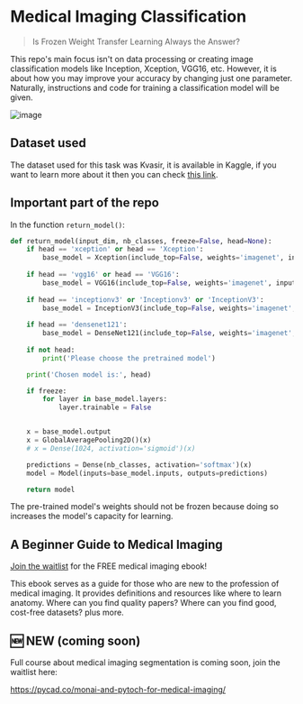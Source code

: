 # Medical Imaging Classification
> Is Frozen Weight Transfer Learning Always the Answer?

This repo's main focus isn't on data processing or creating image classification models like Inception, Xception, VGG16, etc. However, it is about how you may improve your accuracy by changing just one parameter. Naturally, instructions and code for training a classification model will be given.

![image](https://user-images.githubusercontent.com/37108394/203735774-f5e0ea76-54a0-4cd9-bff4-783a6cff235e.png)


## Dataset used
The dataset used for this task was Kvasir, it is available in Kaggle, if you want to learn more about it then you can check [this link](https://www.kaggle.com/datasets/meetnagadia/kvasir-dataset).

## Important part of the repo
In the function `return_model()`:

```Python
def return_model(input_dim, nb_classes, freeze=False, head=None):
    if head == 'xception' or head == 'Xception':
        base_model = Xception(include_top=False, weights='imagenet', input_shape=(input_dim, input_dim, 3))
    
    if head == 'vgg16' or head == 'VGG16':
        base_model = VGG16(include_top=False, weights='imagenet', input_shape=(input_dim, input_dim, 3))
    
    if head == 'inceptionv3' or 'Inceptionv3' or 'InceptionV3':
        base_model = InceptionV3(include_top=False, weights='imagenet', input_shape=(input_dim, input_dim, 3))
    
    if head == 'densenet121':
        base_model = DenseNet121(include_top=False, weights='imagenet', input_shape=(input_dim, input_dim, 3))
    
    if not head:
        print('Please choose the pretrained model')

    print('Chosen model is:', head)

    if freeze:
        for layer in base_model.layers:
            layer.trainable = False


    x = base_model.output
    x = GlobalAveragePooling2D()(x)
    # x = Dense(1024, activation='sigmoid')(x)

    predictions = Dense(nb_classes, activation='softmax')(x)
    model = Model(inputs=base_model.inputs, outputs=predictions)

    return model
```

The pre-trained model's weights should not be frozen because doing so increases the model's capacity for learning.

## A Beginner Guide to Medical Imaging
[Join the waitlist](https://astounding-teacher-3608.ck.page/6dff57e0b5
) for the FREE medical imaging ebook!

This ebook serves as a guide for those who are new to the profession of medical imaging. It provides definitions and resources like where to learn anatomy. Where can you find quality papers? Where can you find good, cost-free datasets? plus more.

## 🆕 NEW (coming soon) 

Full course about medical imaging segmentation is coming soon, join the waitlist here:

https://pycad.co/monai-and-pytoch-for-medical-imaging/

